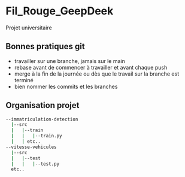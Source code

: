 # Fil_Rouge_GeepDeek
Projet universitaire

## Bonnes pratiques git 

- travailler sur une branche, jamais sur le main
- rebase avant de commencer à travailler et avant chaque push 
- merge à la fin de la journée ou dès que le travail sur la branche est terminé
- bien nommer les commits et les branches

## Organisation projet 

```bash
--immatriculation-detection
  |--src
  |   |--train
  |   |   |--train.py
  |   | etc..
--vitesse-vehicules
  |--src
  |   |--test
  |   |   |--test.py
  etc..
```